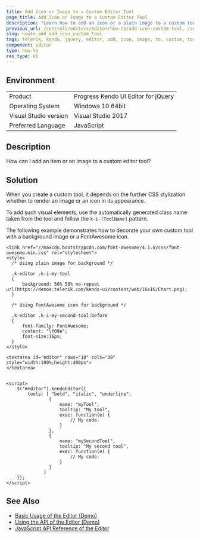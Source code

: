 ```yaml
---
title: Add Icon or Image to a Custom Editor Tool
page_title: Add Icon or Image to a Custom Editor Tool
description: "Learn how to add an icon or a plain image to a custom tool in the Kendo UI Editor widget."
previous_url: /controls/editors/editor/how-to/add-icon-custom-tool, /controls/editors/editor/how-to/appearance/add-icon-custom-tool
slug: howto_add_add_icon_custom_tool
tags: telerik, kendo, jquery, editor, add, icon, image, to, custom, tool
component: editor
type: how-to
res_type: kb
---
```


## Environment

<table>
 <tr>
  <td>Product</td>
  <td>Progress Kendo UI Editor for jQuery</td>
 </tr>
 <tr>
  <td>Operating System</td>
  <td>Windows 10 64bit</td>
 </tr>
 <tr>
  <td>Visual Studio version</td>
  <td>Visual Studio 2017</td>
 </tr>
 <tr>
  <td>Preferred Language</td>
  <td>JavaScript</td>
 </tr>
</table>

## Description

How can I add an item or an image to a custom editor tool?

## Solution

When you create a custom tool, it depends on the further CSS stylization whether to render an image or an icon in its appearance.

To add such visual elements, use the automatically generated class name taken from the tool and follow the `k-i-[ToolName]` pattern.

The following example demonstrates how to decorate your own custom tool with a background image or a FontAwesome icon.

```dojo
<link href="//maxcdn.bootstrapcdn.com/font-awesome/4.1.0/css/font-awesome.min.css" rel="stylesheet">
<style>
  /* Using plain image for background */

  .k-editor .k-i-my-tool
  {
      background: 50% 50% no-repeat url(https://demos.telerik.com/kendo-ui/content/web/16x16/Chart.png);
  }

  /* Using FontAwesome icon for background */

  .k-editor .k-i-my-second-tool:before
  {
      font-family: FontAwesome;
      content: "\f09e";
      font-size:16px;
  }
</style>

<textarea id="editor" rows="10" cols="30" style="width:100%;height:400px">
</textarea>


<script>
    $("#editor").kendoEditor({
        tools: [ "bold", "italic", "underline",
                {
                    name: "myTool",
                    tooltip: "My tool",
                    exec: function(e) {
                        // My code.
                    }
                },
                {
                    name: "mySecondTool",
                    tooltip: "My second tool",
                    exec: function(e) {
                        // My code.
                    }
                }
              ]
    });
</script>
```

## See Also

* [Basic Usage of the Editor (Demo)](https://demos.telerik.com/kendo-ui/editor/index)
* [Using the API of the Editor (Demo)](https://demos.telerik.com/kendo-ui/editor/api)
* [JavaScript API Reference of the Editor](/api/javascript/ui/editor)
